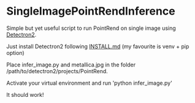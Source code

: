 # SingleImagePointRendInference

Simple but yet useful script to run PointRend on single image using [Detectron2](https://github.com/facebookresearch/detectron2).

Just install Detectron2 following [INSTALL.md](https://github.com/facebookresearch/detectron2/blob/master/INSTALL.md) (my favourite is venv + pip option)

Place infer_image.py and metallica.jpg in the folder /path/to/detectron2/projects/PointRend.

Activate your virtual environment and run 'python infer_image.py'

It should work!
